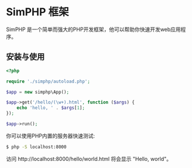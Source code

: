 # SimPHP 框架
SimPHP 是一个简单而强大的PHP开发框架，他可以帮助你快速开发web应用程序。
## 安装与使用

```php
<?php

require './simphp/autoload.php';

$app = new simphp\App();

$app->get('/hello/(\w+).html', function ($args) {
    echo 'hello, ' . $args[1];
});

$app->run();
```

你可以使用PHP内置的服务器快速测试:
```bash
$ php -S localhost:8000
```

访问 http://localhost:8000/hello/world.html 将会显示 "Hello, world"。
